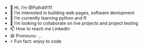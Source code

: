 - 👋 Hi, I’m @Palh49111
- 👀 I’m interested in building web pages, software devlopment
- 🌱 I’m currently learning python and R
- 💞️ I’m looking to collaborate on live projects and project testing
- 📫 How to reach me LinkedIn 
- 😄 Pronouns: ...
- ⚡ Fun fact: enjoy to code

<!---
Palh49111/Palh49111 is a ✨ special ✨ repository because its `README.md` (this file) appears on your GitHub profile.
You can click the Preview link to take a look at your changes.
--->
